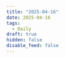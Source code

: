 ```yaml
---
title: "2025-04-16"
date: 2025-04-16
tags:
  - Daily
draft: true
hidden: false
disable_feed: false
---
```


